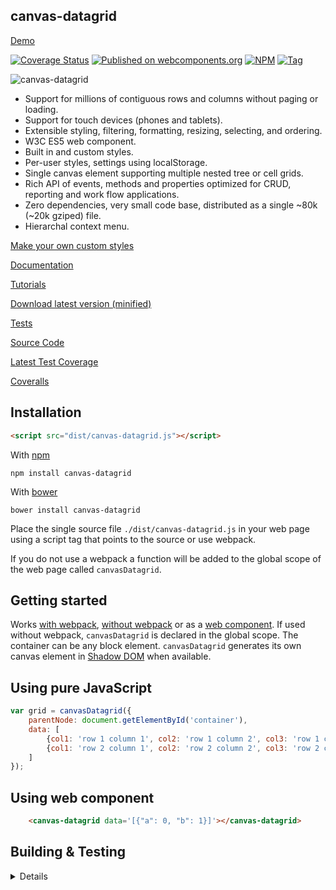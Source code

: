 canvas-datagrid
---------------

[Demo](https://tonygermaneri.github.io/canvas-datagrid/tutorials/demo.html)

[![Coverage Status](https://coveralls.io/repos/github/TonyGermaneri/canvas-datagrid/badge.svg?branch=master&build=1610)](https://coveralls.io/github/TonyGermaneri/canvas-datagrid?branch=master)
[![Published on webcomponents.org](https://img.shields.io/badge/webcomponents.org-published-blue.svg)](https://www.webcomponents.org/element/TonyGermaneri/canvas-datagrid)
[![NPM](https://img.shields.io/npm/v/canvas-datagrid.svg)](https://www.npmjs.com/package/canvas-datagrid)
[![Tag](https://img.shields.io/github/tag/TonyGermaneri/canvas-datagrid.svg)](https://github.com/TonyGermaneri/canvas-datagrid/releases)

![canvas-datagrid](https://tonygermaneri.github.io/canvas-datagrid/images/datagrid1.png)

* Support for millions of contiguous rows and columns without paging or loading.
* Support for touch devices (phones and tablets).
* Extensible styling, filtering, formatting, resizing, selecting, and ordering.
* W3C ES5 web component.
* Built in and custom styles.
* Per-user styles, settings using localStorage.
* Single canvas element supporting multiple nested tree or cell grids.
* Rich API of events, methods and properties optimized for CRUD, reporting and work flow applications.
* Zero dependencies, very small code base, distributed as a single ~80k (~20k gziped) file.
* Hierarchal context menu.

[Make your own custom styles](https://tonygermaneri.github.io/canvas-datagrid/tutorials/styleBuilder.html)

[Documentation](https://tonygermaneri.github.io/canvas-datagrid/docs/canvasDataGrid.html)

[Tutorials](https://tonygermaneri.github.io/canvas-datagrid/docs/tutorial-sample.html)

[Download latest version (minified)](https://tonygermaneri.github.io/canvas-datagrid/dist/canvas-datagrid.js)

[Tests](https://tonygermaneri.github.io/canvas-datagrid/test/tests.html)

[Source Code](https://github.com/TonyGermaneri/canvas-datagrid)

[Latest Test Coverage](https://tonygermaneri.github.io/canvas-datagrid/build/report/lcov-report/index.html)

[Coveralls](https://coveralls.io/github/TonyGermaneri/canvas-datagrid)

Installation
------------

```html
<script src="dist/canvas-datagrid.js"></script>
```

With [npm](https://www.npmjs.com/package/canvas-datagrid)


```shell
npm install canvas-datagrid
```

With [bower](https://libraries.io/bower/canvas-datagrid)

```shell
bower install canvas-datagrid
```

Place the single source file `./dist/canvas-datagrid.js` in your web page using
a script tag that points to the source or use webpack.

If you do not use a webpack a function will
be added to the global scope of the web page called `canvasDatagrid`.

Getting started
---------------

Works [with webpack](https://tonygermaneri.github.io/canvas-datagrid/tutorials/amdDemo.html), [without webpack](https://tonygermaneri.github.io/canvas-datagrid/tutorials/demo.html) or as a [web component](https://tonygermaneri.github.io/canvas-datagrid/tutorials/webcomponentDemo.html).
If used without webpack, `canvasDatagrid` is declared in the global scope.
The container can be any block element.  `canvasDatagrid` generates its own canvas element in [Shadow DOM](https://www.w3.org/TR/shadow-dom/) when available.

Using pure JavaScript
---------------------

```javascript
var grid = canvasDatagrid({
    parentNode: document.getElementById('container'),
    data: [
        {col1: 'row 1 column 1', col2: 'row 1 column 2', col3: 'row 1 column 3'},
        {col1: 'row 2 column 1', col2: 'row 2 column 2', col3: 'row 2 column 3'}
    ]
});
```

Using web component
-------------------

<!--
```
<custom-element-demo>
  <template>
    <script src="https://tonygermaneri.github.io/canvas-datagrid/dist/canvas-datagrid.debug.js"></script>
    <next-code-block></next-code-block>
  </template>
</custom-element-demo>
```
-->

```html
    <canvas-datagrid data='[{"a": 0, "b": 1}]'></canvas-datagrid>
```

Building & Testing
------------------
<details>
To build production version.

```shell
npm install
```

To build debug version

```shell
npm run build-dev
```

To build documentation

```shell
npm run build-docs
```

To run tests

```shell
npm test
```
</details>
